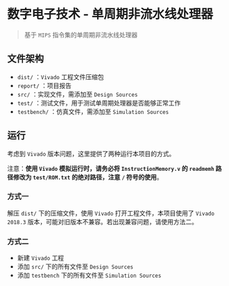 # 数字电子技术 - 单周期非流水线处理器

> 基于 `MIPS` 指令集的单周期非流水线处理器

## 文件架构

- `dist/` ：`Vivado` 工程文件压缩包
- `report/` ：项目报告
- `src/` ：实现文件，需添加至 `Design Sources`
- `test/` ：测试文件，用于测试单周期处理器是否能够正常工作
- `testbench/` ：仿真文件，需添加至 `Simulation Sources`

## 运行

考虑到 `Vivado` 版本问题，这里提供了两种运行本项目的方式。

注意：**使用 `Vivado` 模拟运行时，请务必将 `InstructionMemory.v` 的 `readmemh` 路径修改为 `test/ROM.txt` 的绝对路径，注意 `/` 符号的使用**。

### 方式一

解压 `dist/` 下的压缩文件，使用 `Vivado` 打开工程文件，本项目使用了 `Vivado 2018.3` 版本，可能对旧版本不兼容。若出现兼容问题，请使用方法二。

### 方式二

- 新建 `Vivado` 工程
- 添加 `src/` 下的所有文件至 `Design Sources`
- 添加 `testbench` 下的所有文件至 `Simulation Sources`
